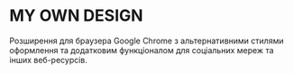 # MY OWN DESIGN
Розширення для браузера Google Chrome з альтернативними стилями оформлення та додатковим функціоналом для соціальних мереж та інших веб-ресурсів.

